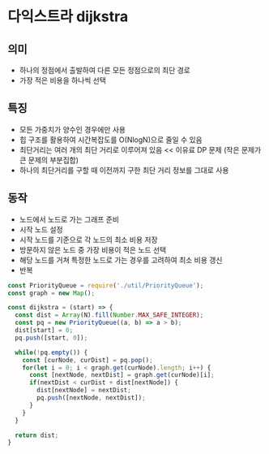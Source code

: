 # 다익스트라 dijkstra
## 의미
- 하나의 정점에서 출발하여 다른 모든 정점으로의 최단 경로
- 가장 적은 비용을 하나씩 선택
## 특징
- 모든 가중치가 양수인 경우에만 사용
- 힙 구조를 활용하여 시간복잡도를 O(NlogN)으로 줄일 수 있음
- 최단거리는 여러 개의 최단 거리로 이루어져 있음 << 이유료 DP 문제 (작은 문제가 큰 문제의 부분집합)
- 하나의 최단거리를 구할 때 이전까지 구한 최단 거리 정보를 그대로 사용
## 동작
- 노드에서 노드로 가는 그래프 준비
- 시작 노드 설정
- 시작 노드를 기준으로 각 노드의 최소 비용 저장
- 방문하지 않은 노드 중 가장 비용이 적은 노드 선택
- 해당 노드를 거쳐 특정한 노드로 가는 경우를 고려하여 최소 비용 갱신
- 반복
```js
const PriorityQueue = require('./util/PriorityQueue');
const graph = new Map();

const dijkstra = (start) => {
  const dist = Array(N).fill(Number.MAX_SAFE_INTEGER);
  const pq = new PriorityQueue((a, b) => a > b);
  dist[start] = 0;
  pq.push([start, 0]);

  while(!pq.empty()) {
    const [curNode, curDist] = pq.pop();
    for(let i = 0; i < graph.get(curNode).length; i++) {
      const [nextNode, nextDist] = graph.get(curNode)[i];
      if(nextDist < curDist + dist[nextNode]) {
        dist[nextNode] = nextDist;
        pq.push([nextNode, nextDist]);
      }
    }
  }

  return dist;
}
```
